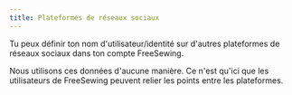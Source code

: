```yaml
---
title: Plateformes de réseaux sociaux
---
```


Tu peux définir ton nom d'utilisateur/identité sur d'autres plateformes de réseaux sociaux dans ton compte FreeSewing.

Nous utilisons ces données d'aucune manière. Ce n'est qu'ici que les utilisateurs de FreeSewing peuvent relier les points entre les plateformes.

